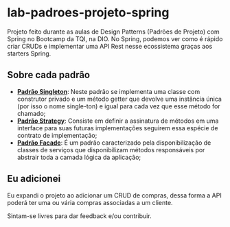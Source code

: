 # lab-padroes-projeto-spring
Projeto feito durante as aulas de Design Patterns (Padrões de Projeto) com Spring no Bootcamp da TQI, na DIO.
No Spring, podemos ver como é rápido criar CRUDs e implementar uma API Rest nesse ecossistema graças aos starters Spring.

## Sobre cada padrão
- [**Padrão Singleton**](https://github.com/DaveJosef/lab-padroes-projeto-spring/tree/master/src/main/java/one/digitalinnovation/gof/service/impl):
Neste padrão se implementa uma classe com construtor privado e um método getter que devolve uma instância única (por isso o nome single-ton) e igual para cada vez que esse método for chamado;
- [**Padrão Strategy**](https://github.com/DaveJosef/lab-padroes-projeto-spring/tree/master/src/main/java/one/digitalinnovation/gof/service):
Consiste em definir a assinatura de métodos em uma interface para suas futuras implementações seguirem essa espécie de contrato de implementação;
- [**Padrão Facade**](https://github.com/DaveJosef/lab-padroes-projeto-spring/tree/master/src/main/java/one/digitalinnovation/gof/controller):
É um padrão caracterizado pela disponibilização de classes de serviços que disponibilizam métodos responsáveis por abstrair toda a camada lógica da aplicação;

## Eu adicionei
Eu expandi o projeto ao adicionar um CRUD de compras, dessa forma a API poderá ter uma ou vária compras associadas a um cliente.

Sintam-se livres para dar feedback e/ou contribuir.
